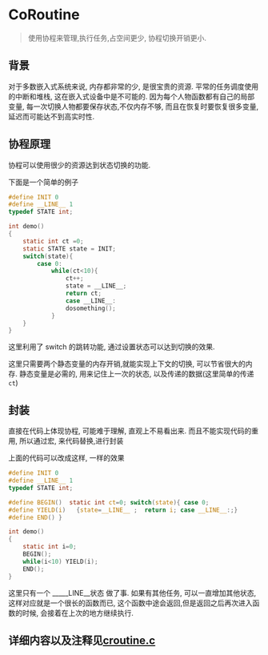 # CoRoutine
>使用协程来管理,执行任务,占空间更少, 协程切换开销更小.

## 背景
对于多数嵌入式系统来说, 内存都非常的少, 是很宝贵的资源. 平常的任务调度使用的中断和堆栈, 这在嵌入式设备中是不可能的. 因为每个人物函数都有自己的局部变量, 每一次切换人物都要保存状态,不仅内存不够, 而且在恢复时要恢复很多变量, 延迟而可能达不到高实时性. 


## 协程原理
协程可以使用很少的资源达到状态切换的功能. 

下面是一个简单的例子
```c
#define INIT 0
#define __LINE__ 1
typedef STATE int;

int demo()
{
    static int ct =0;
    static STATE state = INIT;
    switch(state){
        case 0: 
            while(ct<10){
                ct++;
                state = __LINE__;
                return ct;
                case __LINE__:
                dosomething();
            }
    }
}
```
这里利用了 switch 的跳转功能, 通过设置状态可以达到切换的效果.

这里只需要两个静态变量的内存开销,就能实现上下文的切换, 可以节省很大的内存.
静态变量是必需的, 用来记住上一次的状态, 以及传递的数据(这里简单的传递 `ct`)

## 封装
直接在代码上体现协程, 可能难于理解, 直观上不易看出来. 而且不能实现代码的重用, 所以通过宏, 来代码替换,进行封装

上面的代码可以改成这样, 一样的效果

```c
#define INIT 0
#define __LINE__ 1
typedef STATE int;

#define BEGIN()  static int ct=0; switch(state){ case 0;
#define YIELD(i)   {state=__LINE__ ;  return i; case __LINE__:;}
#define END() }

int demo()
{
    static int i=0;
    BEGIN();
    while(i<10) YIELD(i);
    END();
}
```
这里只有一个 _____LINE__状态 做了事.
如果有其他任务, 可以一直增加其他状态, 这样对应就是一个很长的函数而已, 这个函数中途会返回,但是返回之后再次进入函数的时候, 会接着在上次的地方继续执行.

## 详细内容以及注释见[croutine.c](croutine.c)
